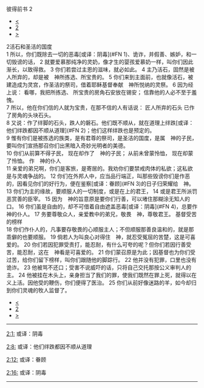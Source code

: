 ﻿





 彼得前书 2




* [<](bible/1PE01.md)
* [2](bible/1PE.md)
* [>](bible/1PE03.md)



 
2活石和圣洁的国度  
1 所以，你们既除去一切的恶毒[或译：阴毒](#FN
1)、诡诈，并假善、嫉妒，和一切毁谤的话， 
2 就要爱慕那纯净的灵奶，像才生的婴孩爱慕奶一样，叫你们因此渐长，以致得救。 
3 你们若尝过主恩的滋味，就必如此。 
4 主乃活石，固然是被人所弃的，却是被　神所拣选、所宝贵的。 
5 你们来到主面前，也就像活石，被建造成为灵宫，作圣洁的祭司，借着耶稣基督奉献　神所悦纳的灵祭。 
6 因为经上说： 看哪，我把所拣选、 所宝贵的房角石安放在锡安； 信靠他的人必不至于羞愧。  
7 所以，他在你们信的人就为宝贵，在那不信的人有话说： 匠人所弃的石头 已作了房角的头块石头。  
8 又说：作了绊脚的石头，跌人的磐石。他们既不顺从，就在道理上绊跌[或译：他们绊跌都因不顺从道理](#FN
2)；他们这样绊跌也是预定的。  
9 惟有你们是被拣选的族类，是有君尊的祭司，是圣洁的国度，是属　神的子民，要叫你们宣扬那召你们出黑暗入奇妙光明者的美德。  
10 你们从前算不得子民， 现在却作了　神的子民； 从前未曾蒙怜恤， 现在却蒙了怜恤。 作　神的仆人  
11 亲爱的弟兄啊，你们是客旅，是寄居的。我劝你们要禁戒肉体的私欲；这私欲是与灵魂争战的。 
12 你们在外邦人中，应当品行端正，叫那些毁谤你们是作恶的，因看见你们的好行为，便在鉴察[或译：眷顾](#FN
3)的日子归荣耀给　神。  
13 你们为主的缘故，要顺服人的一切制度，或是在上的君王， 
14 或是君王所派罚恶赏善的臣宰。 
15 因为　神的旨意原是要你们行善，可以堵住那糊涂无知人的口。 
16 你们虽是自由的，却不可借着自由遮盖恶毒[或译：阴毒](#FN
4)，总要作　神的仆人。 
17 务要尊敬众人，亲爱教中的弟兄，敬畏　神，尊敬君王。 基督受苦的榜样  
18 你们作仆人的，凡事要存敬畏的心顺服主人；不但顺服那善良温和的，就是那乖僻的也要顺服。 
19 倘若人为叫良心对得住　神，就忍受冤屈的苦楚，这是可喜爱的。 
20 你们若因犯罪受责打，能忍耐，有什么可夸的呢？但你们若因行善受苦，能忍耐，这在　神看是可喜爱的。 
21 你们蒙召原是为此；因基督也为你们受过苦，给你们留下榜样，叫你们跟随他的脚踪行。 
22 他并没有犯罪，口里也没有诡诈。 
23 他被骂不还口；受害不说威吓的话，只将自己交托那按公义审判人的主。 
24 他被挂在木头上，亲身担当了我们的罪，使我们既然在罪上死，就得以在义上活。因他受的鞭伤，你们便得了医治。 
25 你们从前好像迷路的羊，如今却归到你们灵魂的牧人监督了。 
* [<](bible/1PE01.md)
* [2](bible/1PE.md)
* [>](bible/1PE03.md)





---


[2:1:](#V1)
或译：阴毒


[2:8:](#V8)
或译：他们绊跌都因不顺从道理


[2:12:](#V12)
或译：眷顾


[2:16:](#V16)
或译：阴毒




---









